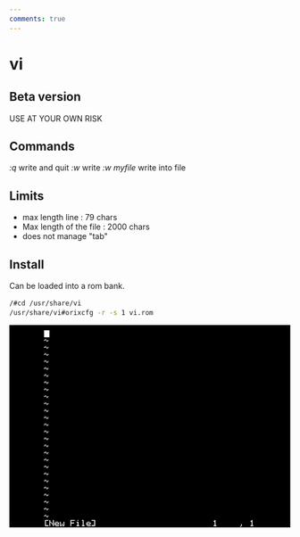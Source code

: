 ```yaml
---
comments: true
---
```

# vi

## Beta version

USE AT YOUR OWN RISK

## Commands

*:q* write and quit
*:w* write
*:w myfile* write into file

## Limits

* max length line : 79 chars
* Max length of the file : 2000 chars
* does not manage "tab"

## Install

Can be loaded into a rom bank.

```bash
/#cd /usr/share/vi
/usr/share/vi#orixcfg -r -s 1 vi.rom
```

![image](vi.png)
